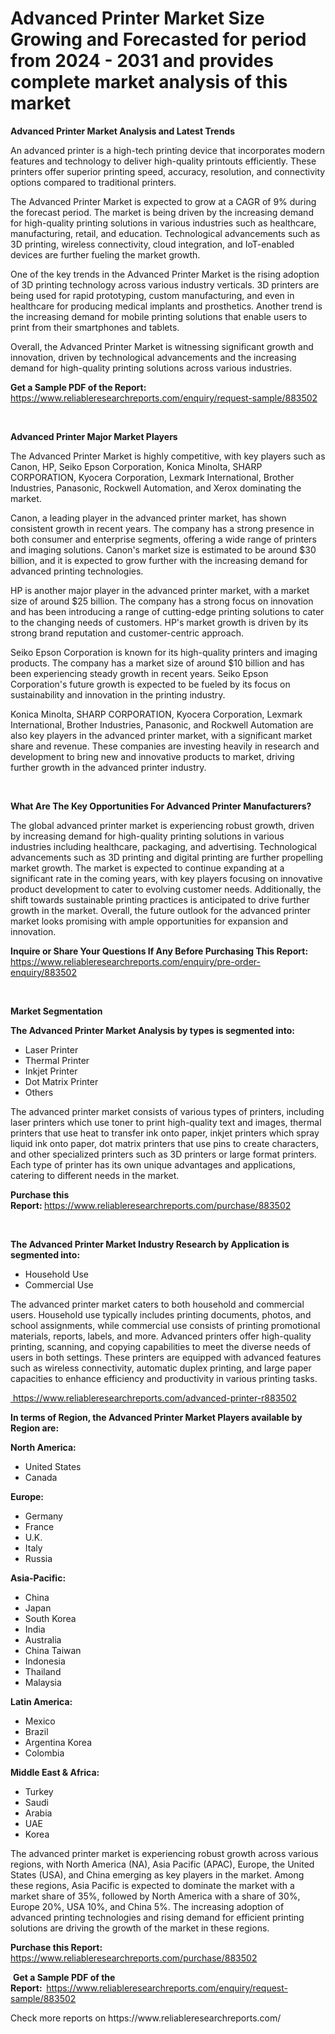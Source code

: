 <p><h1>Advanced Printer Market Size Growing and Forecasted for period from 2024 - 2031 and provides complete market analysis of this market</h1></p><p><strong>Advanced Printer Market Analysis and Latest Trends</strong></p>
<p><p>An advanced printer is a high-tech printing device that incorporates modern features and technology to deliver high-quality printouts efficiently. These printers offer superior printing speed, accuracy, resolution, and connectivity options compared to traditional printers.</p><p>The Advanced Printer Market is expected to grow at a CAGR of 9% during the forecast period. The market is being driven by the increasing demand for high-quality printing solutions in various industries such as healthcare, manufacturing, retail, and education. Technological advancements such as 3D printing, wireless connectivity, cloud integration, and IoT-enabled devices are further fueling the market growth.</p><p>One of the key trends in the Advanced Printer Market is the rising adoption of 3D printing technology across various industry verticals. 3D printers are being used for rapid prototyping, custom manufacturing, and even in healthcare for producing medical implants and prosthetics. Another trend is the increasing demand for mobile printing solutions that enable users to print from their smartphones and tablets.</p><p>Overall, the Advanced Printer Market is witnessing significant growth and innovation, driven by technological advancements and the increasing demand for high-quality printing solutions across various industries.</p></p>
<p><strong>Get a Sample PDF of the Report:&nbsp;</strong> <a href="https://www.reliableresearchreports.com/enquiry/request-sample/883502">https://www.reliableresearchreports.com/enquiry/request-sample/883502</a></p>
<p>&nbsp;</p>
<p><strong>Advanced Printer Major Market Players</strong></p>
<p><p>The Advanced Printer Market is highly competitive, with key players such as Canon, HP, Seiko Epson Corporation, Konica Minolta, SHARP CORPORATION, Kyocera Corporation, Lexmark International, Brother Industries, Panasonic, Rockwell Automation, and Xerox dominating the market.</p><p>Canon, a leading player in the advanced printer market, has shown consistent growth in recent years. The company has a strong presence in both consumer and enterprise segments, offering a wide range of printers and imaging solutions. Canon's market size is estimated to be around $30 billion, and it is expected to grow further with the increasing demand for advanced printing technologies.</p><p>HP is another major player in the advanced printer market, with a market size of around $25 billion. The company has a strong focus on innovation and has been introducing a range of cutting-edge printing solutions to cater to the changing needs of customers. HP's market growth is driven by its strong brand reputation and customer-centric approach.</p><p>Seiko Epson Corporation is known for its high-quality printers and imaging products. The company has a market size of around $10 billion and has been experiencing steady growth in recent years. Seiko Epson Corporation's future growth is expected to be fueled by its focus on sustainability and innovation in the printing industry.</p><p>Konica Minolta, SHARP CORPORATION, Kyocera Corporation, Lexmark International, Brother Industries, Panasonic, and Rockwell Automation are also key players in the advanced printer market, with a significant market share and revenue. These companies are investing heavily in research and development to bring new and innovative products to market, driving further growth in the advanced printer industry.</p></p>
<p>&nbsp;</p>
<p><strong>What Are The Key Opportunities For Advanced Printer Manufacturers?</strong></p>
<p><p>The global advanced printer market is experiencing robust growth, driven by increasing demand for high-quality printing solutions in various industries including healthcare, packaging, and advertising. Technological advancements such as 3D printing and digital printing are further propelling market growth. The market is expected to continue expanding at a significant rate in the coming years, with key players focusing on innovative product development to cater to evolving customer needs. Additionally, the shift towards sustainable printing practices is anticipated to drive further growth in the market. Overall, the future outlook for the advanced printer market looks promising with ample opportunities for expansion and innovation.</p></p>
<p><strong>Inquire or Share Your Questions If Any Before Purchasing This Report:</strong> <a href="https://www.reliableresearchreports.com/enquiry/pre-order-enquiry/883502">https://www.reliableresearchreports.com/enquiry/pre-order-enquiry/883502</a></p>
<p>&nbsp;</p>
<p><strong>Market Segmentation</strong></p>
<p><strong>The Advanced Printer Market Analysis by types is segmented into:</strong></p>
<p><ul><li>Laser Printer</li><li>Thermal Printer</li><li>Inkjet Printer</li><li>Dot Matrix Printer</li><li>Others</li></ul></p>
<p><p>The advanced printer market consists of various types of printers, including laser printers which use toner to print high-quality text and images, thermal printers that use heat to transfer ink onto paper, inkjet printers which spray liquid ink onto paper, dot matrix printers that use pins to create characters, and other specialized printers such as 3D printers or large format printers. Each type of printer has its own unique advantages and applications, catering to different needs in the market.</p></p>
<p><strong>Purchase this Report:&nbsp;</strong><a href="https://www.reliableresearchreports.com/purchase/883502">https://www.reliableresearchreports.com/purchase/883502</a></p>
<p>&nbsp;</p>
<p><strong>The Advanced Printer Market Industry Research by Application is segmented into:</strong></p>
<p><ul><li>Household Use</li><li>Commercial Use</li></ul></p>
<p><p>The advanced printer market caters to both household and commercial users. Household use typically includes printing documents, photos, and school assignments, while commercial use consists of printing promotional materials, reports, labels, and more. Advanced printers offer high-quality printing, scanning, and copying capabilities to meet the diverse needs of users in both settings. These printers are equipped with advanced features such as wireless connectivity, automatic duplex printing, and large paper capacities to enhance efficiency and productivity in various printing tasks.</p></p>
<p><a href="https://www.reliableresearchreports.com/advanced-printer-r883502">&nbsp;https://www.reliableresearchreports.com/advanced-printer-r883502</a></p>
<p><strong>In terms of Region, the Advanced Printer Market Players available by Region are:</strong></p>
<p>
    <p> <strong> North America: </strong>
        <ul>
            <li>United States</li>
            <li>Canada</li>
        </ul>
        </p> 
    <p> <strong> Europe: </strong>
        <ul>
            <li>Germany</li>
            <li>France</li>
            <li>U.K.</li>
            <li>Italy</li>
            <li>Russia</li>
        </ul>
        </p> 
    <p> <strong> Asia-Pacific: </strong>
        <ul>
            <li>China</li>
            <li>Japan</li>
            <li>South Korea</li>
            <li>India</li>
            <li>Australia</li>
            <li>China Taiwan</li>
            <li>Indonesia</li>
            <li>Thailand</li>
            <li>Malaysia</li>
        </ul>
        </p> 
    <p> <strong> Latin America: </strong>
        <ul>
            <li>Mexico</li>
            <li>Brazil</li>
            <li>Argentina Korea</li>
            <li>Colombia</li>
        </ul>
        </p> 
    <p> <strong> Middle East & Africa: </strong>
        <ul>
            <li>Turkey</li>
            <li>Saudi</li>
            <li>Arabia</li>
            <li>UAE</li>
            <li>Korea</li>
        </ul>
    </p>
    </p>
<p><p>The advanced printer market is experiencing robust growth across various regions, with North America (NA), Asia Pacific (APAC), Europe, the United States (USA), and China emerging as key players in the market. Among these regions, Asia Pacific is expected to dominate the market with a market share of 35%, followed by North America with a share of 30%, Europe 20%, USA 10%, and China 5%. The increasing adoption of advanced printing technologies and rising demand for efficient printing solutions are driving the growth of the market in these regions.</p></p>
<p><strong>Purchase this Report: </strong><a href="https://www.reliableresearchreports.com/purchase/883502">https://www.reliableresearchreports.com/purchase/883502</a></p>
<p>&nbsp;<strong>Get a Sample PDF of the Report:&nbsp;&nbsp;</strong><a href="https://www.reliableresearchreports.com/enquiry/request-sample/883502">https://www.reliableresearchreports.com/enquiry/request-sample/883502</a></p>
<p><strong></strong></p>
<p>Check more reports on https://www.reliableresearchreports.com/</p>